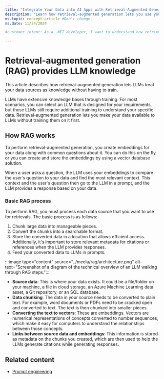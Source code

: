 ```yaml
---
title: "Integrate Your Data into AI Apps with Retrieval-Augmented Generation"
description: "Learn how retrieval-augmented generation lets you use your data with LLMs to generate better completions in .NET."
ms.topic: concept-article #Don't change.
ms.date: 11/24/2024

#customer intent: As a .NET developer, I want to understand how retrieval-augmented generation works in .NET so that LLMs can use my data sources to provide more valuable completions.

---
```


# Retrieval-augmented generation (RAG) provides LLM knowledge

This article describes how retrieval-augmented generation lets LLMs treat your data sources as knowledge without having to train.

LLMs have extensive knowledge bases through training. For most scenarios, you can select an LLM that is designed for your requirements, but those LLMs still require additional training to understand your specific data. Retrieval-augmented generation lets you make your data available to LLMs without training them on it first.

## How RAG works

To perform retrieval-augmented generation, you create embeddings for your data along with common questions about it. You can do this on the fly or you can create and store the embeddings by using a vector database solution.

When a user asks a question, the LLM uses your embeddings to compare the user's question to your data and find the most relevant context. This context and the user's question then go to the LLM in a prompt, and the LLM provides a response based on your data.

### Basic RAG process

To perform RAG, you must process each data source that you want to use for retrievals. The basic process is as follows:

1. Chunk large data into manageable pieces.
1. Convert the chunks into a searchable format.
1. Store the converted data in a location that allows efficient access. Additionally, it's important to store relevant metadata for citations or references when the LLM provides responses.
1. Feed your converted data to LLMs in prompts.

:::image type="content" source="../media/rag/architecture.png" alt-text="Screenshot of a diagram of the technical overview of an LLM walking through RAG steps.":::

- **Source data**: This is where your data exists. It could be a file/folder on your machine, a file in cloud storage, an Azure Machine Learning data asset, a Git repository, or an SQL database.
- **Data chunking**: The data in your source needs to be converted to plain text. For example, word documents or PDFs need to be cracked open and converted to text. The text is then chunked into smaller pieces.
- **Converting the text to vectors**: These are embeddings. Vectors are numerical representations of concepts converted to number sequences, which make it easy for computers to understand the relationships between those concepts.
- **Links between source data and embeddings**: This information is stored as metadata on the chunks you created, which are then used to help the LLMs generate citations while generating responses.

## Related content

- [Prompt engineering](prompt-engineering-dotnet.md)
